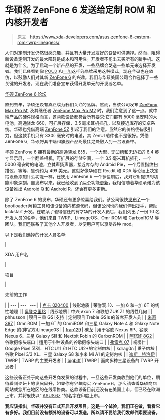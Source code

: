 # 华硕将 ZenFone 6 发送给定制 ROM 和内核开发者

> 原文：<https://www.xda-developers.com/asus-zenfone-6-custom-rom-twrp-lineageos/>

人们对定制开发仍然很感兴趣，并且有大量开发友好的设备可供选择。然而，阻碍新设备定制开发的最大障碍是成本和可用性。开发者不能出去买所有的新手机。这就是为什么，为了启动一个新产品的开发，一些品牌会发送一些单元来选择开发者。我们已经看到像 [POCO](https://www.xda-developers.com/poco-pick-developers-poco-f1/) 和[一加](https://www.xda-developers.com/oneplus-developer-program-custom-rom-kernels/)这样的品牌采用这种模式，现在华硕也在效仿，以鼓励人们对其新 [ZenFone 6](https://www.xda-developers.com/asus-zenfone-6-48mp-flip-camera-snapdragon-855/) 的兴趣。我们与华硕美国公司合作选择了一些关键的开发者，现在我们准备宣布获得开发单元的开发者名单。

[华硕 ZenFone 6 论坛 ](https://forum.xda-developers.com/zenfone-6-2019)

直到去年，华硕还没有真正成为我们关注的品牌。然而，当该公司发布 [ZenFone Max Pro M1](https://forum.xda-developers.com/asus-zenfone-max-pro-m1) 及其继任者 [ZenFone Max Pro M2](https://forum.xda-developers.com/max-pro-m2) 时，我们注意到了这一点。就中端产品的硬件规格而言，这两款设备都符合所有要求:它们都有 5000 毫安时的大电池，高通骁龙 660，可扩展存储，3.5 毫米耳机插孔，以及接近库存的安卓系统。华硕也凭借高端 [ZenFone 5Z](https://www.xda-developers.com/asus-zenfone-5z-snapdragon-845-india-launch/) 引起了我们的注意。虽然它的价格很有吸引力，但这款手机只有 3300 毫安时的电池，其 ZenUI 软件也不是很好。凭借 ZenFone 6，华硕将其中端和旗舰产品的最佳之处融入到一台设备中。

华硕 ZenFone 6 拥有最新的高通骁龙 855，一个大型、无凹槽和无边框的 6.4 英寸显示屏，一个翻盖相机，可扩展的存储空间，一个 3.5 毫米耳机插孔，一个 5000 毫安时的电池，立体声扬声器，接近库存的 Android Pie，一个后置指纹扫描仪，等等，售价约为 499 美元。这就好像华硕在 Reddit 和 XDA 等论坛上决定给设备添加什么功能一样，在使用 ZenFone 6 一个多星期后，我对它所提供的功能印象深刻。自发布以来，我已经收到了[两个](https://www.xda-developers.com/asus-zenfone-6-update-super-night-mode-hdr/)功能[更新](https://www.xda-developers.com/asus-zenfone-6-super-night-wide-angle/)，我相信随着华硕承诺为该设备推出 Android Q 和 Android R，还会有更多更新。

除了 ZenFone 6 的发布，华硕还有更多惊喜给我们。该公司很快[发布了](https://www.xda-developers.com/asus-zenfone-6-bootloader-unlock-tool-kernel-source-code/)一个 bootloader 解锁工具和该设备的内核源代码，但该公司也向我们伸出援手，帮助 kickstart 开发。在联系了值得信任的有才华的开发人员后，我们列出了一份 10 名开发人员的名单，他们来自 TWRP、LineageOS、OmniROM 和 CarbonROM 等团队。我们还联系了其他个人开发者，以便用户可以享受各种 mod。

以下是我们选择的开发人员名单:

| 

XDA 用户名

 | 

项目

 | 

先前的工作

 |
| --- | --- | --- |
| [卢卡 020400](https://forum.xda-developers.com/member.php?u=5778309) | 线形地质 | 荣誉观 10、一加 6 和一加 6T 的线性地理 |
| [奥登克里格](https://forum.xda-developers.com/member.php?u=5027381) | 线形地质 | 中兴 Axon 7 和联想 ZUK Z1 的线性几何 |
| phhusson | 项目三重 GSI 支持 | 定制项目 Treble GSIs 的首席开发人员 |
| [米奇 387](https://forum.xda-developers.com/member.php?u=4251307) | OmniROM | 一加 6T 的 OmniROM 和三星 Galaxy Note 4 和 Galaxy Note Edge 的(非官方)LineageOS |
| [frap129](https://forum.xda-developers.com/member.php?u=5051294) | 碳龙 | 用于谷歌 Nexus 6P、谷歌 Nexus 6、三星 Galaxy SIII 和 Nextbit Robin 的 CarbonROM |
| [阿诺娃 8G2](https://forum.xda-developers.com/member.php?u=4860033) | 谷歌摄像头端口 | 适用于各种设备的谷歌摄像头端口 |
| [弗雷克 07](https://forum.xda-developers.com/member.php?u=3428502) | 桐樱仁 | Google Pixel 系列、HTC U11 和 HTC U12+的定制内核 |
| kdrag0n | 质子内核 | 谷歌 Pixel 3/3 XL、三星 Galaxy S8 和小米 Mi A1 的定制内核 |
| [迪斯 _ 特洛伊](https://forum.xda-developers.com/member.php?u=912474) | TWRP | TWRP 的主要开发者 |
| [bigbiff](https://forum.xda-developers.com/member.php?u=2638973) | TWRP | 面向多种三星设备的 TWRP 开发者 |

这些设备正处于向这些开发商发货的过程中。一旦这些开发商收到他们的单位，期待看到论坛上的发展回升。如果你有兴趣购买 ZenFone 6，那么请查看华硕商店网站或您所在地区的在线零售商。这款设备目前还没有在美国上市，但已经在欧洲上市，并将很快以“ [ASUS 6z](https://www.xda-developers.com/asus-zenfone-copyright-india-zen/) ”的名字在印度上市。

**我应该指出，华硕并没有正式开启开发项目。这是一个试验，我们正在做，看看它有多好。我们目前没有额外的设备可以发送，所以请不要给我们发邮件索要设备。**